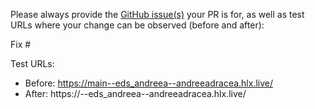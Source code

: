 Please always provide the [GitHub issue(s)](../issues) your PR is for, as well as test URLs where your change can be observed (before and after):

Fix #<gh-issue-id>

Test URLs:
- Before: https://main--eds_andreea--andreeadracea.hlx.live/
- After: https://<branch>--eds_andreea--andreeadracea.hlx.live/
